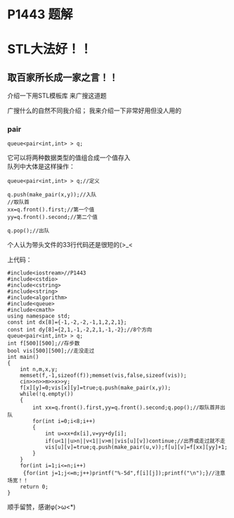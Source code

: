 # P1443 题解

# STL大法好！！

## 取百家所长成一家之言！！

介绍一下用STL模板库 <queue>来广搜这道题
  
广搜什么的自然不同我介绍；
我来介绍一下非常好用但没人用的 
### pair

```
queue<pair<int,int> > q;
```

它可以将两种数据类型的值组合成一个值存入  
队列中大体是这样操作：

```
queue<pair<int,int> > q;//定义

q.push(make_pair(x,y));//入队
//取队首
xx=q.front().first;//第一个值
yy=q.front().second;//第二个值

q.pop();//出队
```
个人认为带头文件的33行代码还是很短的(>_<

上代码：
```
#include<iostream>//P1443
#include<cstdio>
#include<cstring>
#include<string>
#include<algorithm>
#include<queue>
#include<cmath>
using namespace std;
const int dx[8]={-1,-2,-2,-1,1,2,2,1};
const int dy[8]={2,1,-1,-2,2,1,-1,-2};//8个方向
queue<pair<int,int> > q;
int f[500][500];//存步数
bool vis[500][500];//走没走过
int main()
{
	int n,m,x,y;
	memset(f,-1,sizeof(f));memset(vis,false,sizeof(vis));
	cin>>n>>m>>x>>y;
	f[x][y]=0;vis[x][y]=true;q.push(make_pair(x,y));
	while(!q.empty())
	{
		int xx=q.front().first,yy=q.front().second;q.pop();//取队首并出队
		for(int i=0;i<8;i++)
		{
			int u=xx+dx[i],v=yy+dy[i];
			if(u<1||u>n||v<1||v>m||vis[u][v])continue;//出界或走过就不走
		    vis[u][v]=true;q.push(make_pair(u,v));f[u][v]=f[xx][yy]+1;
		}
	}
	for(int i=1;i<=n;i++)
	 {for(int j=1;j<=m;j++)printf("%-5d",f[i][j]);printf("\n");}//注意场宽！！
	return 0;
}
```

顺手留赞，感谢φ(>ω<*) 